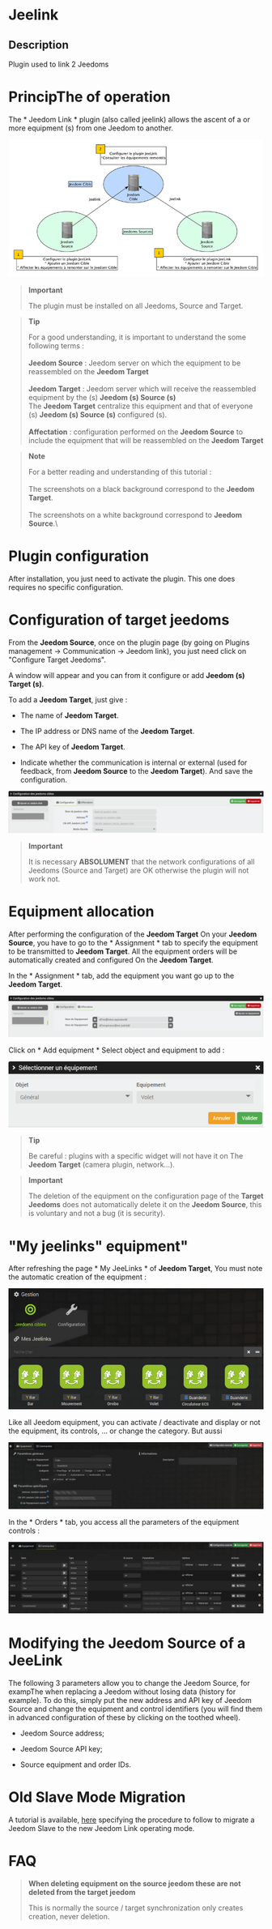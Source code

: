 Jeelink 
=======

Description 
-----------

Plugin used to link 2 Jeedoms

PrincipThe of operation 
==========================

The * Jeedom Link * plugin (also called jeelink) allows the ascent of a
or more equipment (s) from one Jeedom to another.

![jeelink1](../images/jeelink1.png)

> **Important**
>
> The plugin must be installed on all Jeedoms, Source
> and Target.

> **Tip**
>
> For a good understanding, it is important to understand the
> some following terms :\
> \
> **Jeedom Source** : Jeedom server on which the
> equipment to be reassembled on the **Jeedom Target**\
> \
> **Jeedom Target** : Jeedom server which will receive the reassembled equipment
> by the (s) **Jeedom (s) Source (s)**\
> The **Jeedom Target** centralize this equipment and that of everyone (s)
> **Jeedom (s) Source (s)** configured (s). \
> \
> **Affectation** : configuration performed on the **Jeedom Source**
> to include the equipment that will be reassembled on the **Jeedom
> Target**

> **Note**
>
> For a better reading and understanding of this tutorial :\
> \
> The screenshots on a black background correspond to the **Jeedom Target**.\
> \
> The screenshots on a white background correspond to **Jeedom Source**.\

Plugin configuration 
=======================

After installation, you just need to activate the plugin. This one does
requires no specific configuration.

Configuration of target jeedoms 
================================

From the **Jeedom Source**, once on the plugin page (by going
on Plugins management → Communication → Jeedom link), you just need
click on "Configure Target Jeedoms".

A window will appear and you can from it
configure or add **Jeedom (s) Target (s)**.

To add a **Jeedom Target**, just give :

-   The name of **Jeedom Target**.

-   The IP address or DNS name of the **Jeedom Target**.

-   The API key of **Jeedom Target**.

-   Indicate whether the communication is internal or external (used for
    feedback, from **Jeedom Source** to the **Jeedom
    Target**). And save the configuration.

![jeelink2](../images/jeelink2.png)

> **Important**
>
> It is necessary **ABSOLUMENT** that the network configurations of all
> Jeedoms (Source and Target) are OK otherwise the plugin will not work
> not.

Equipment allocation 
===========================

After performing the configuration of the **Jeedom Target** On your
**Jeedom Source**, you have to go to the * Assignment * tab to
specify the equipment to be transmitted to **Jeedom Target**. All the
equipment orders will be automatically created and configured
On the **Jeedom Target**.

In the * Assignment * tab, add the equipment you want
go up to the **Jeedom Target**.

![jeelink3](../images/jeelink3.png)

Click on * Add equipment * Select object and equipment
to add :

![jeelink5](../images/jeelink5.png)

> **Tip**
>
> Be careful : plugins with a specific widget will not have it on
> The **Jeedom Target** (camera plugin, network…).

> **Important**
>
> The deletion of the equipment on the configuration page of the
> **Target Jeedoms** does not automatically delete it on the **Jeedom
> Source**, this is voluntary and not a bug (it is security).

"My jeelinks" equipment" 
==============================

After refreshing the page * My JeeLinks * of **Jeedom Target**, You
must note the automatic creation of the equipment :

![jeelink4](../images/jeelink4.png)

Like all Jeedom equipment, you can activate / deactivate and display
or not the equipment, its controls, ... or change the category. But
aussi

![jeelink6](../images/jeelink6.png)

In the * Orders * tab, you access all the parameters of the
equipment controls :

![jeelink7](../images/jeelink7.png)

Modifying the Jeedom Source of a JeeLink 
==========================================

The following 3 parameters allow you to change the Jeedom Source,
for exampThe when replacing a Jeedom without losing data
(history for example). To do this, simply put the
new address and API key of Jeedom Source and change the
equipment and control identifiers (you will find them in
advanced configuration of these by clicking on the toothed wheel).

-   Jeedom Source address;

-   Jeedom Source API key;

-   Source equipment and order IDs.

Old Slave Mode Migration
=============================

A tutorial is available,
[here](https://jeedom.github.io/documentation/howto/fr_FR/jeelink.migration.html)
specifying the procedure to follow to migrate a Jeedom
Slave to the new Jeedom Link operating mode.

FAQ 
===

>**When deleting equipment on the source jeedom these are not deleted from the target jeedom**
>
>This is normally the source / target synchronization only creates creation, never deletion.
